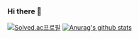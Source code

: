 ### Hi there 👋
[![Solved.ac프로필](http://mazassumnida.wtf/api/v2/generate_badge?boj=wjdgusgml997)](https://solved.ac/wjdgusgml997)
[![Anurag's github stats](https://github-readme-stats.vercel.app/api?username=hyunniesss)](https://github.com/anuraghazra/github-readme-stats)
<!--
**hyunniesss/hyunniesss** is a ✨ _special_ ✨ repository because its `README.md` (this file) appears on your GitHub profile.

Here are some ideas to get you started:

- 🔭 I’m currently working on ...
- 🌱 I’m currently learning ...
- 👯 I’m looking to collaborate on ...
- 🤔 I’m looking for help with ...
- 💬 Ask me about ...
- 📫 How to reach me: ...
- 😄 Pronouns: ...
- ⚡ Fun fact: ...
-->
